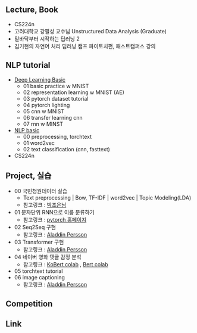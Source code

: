 ## Lecture, Book
- CS224n
- 고려대학교 강필성 교수님 Unstructured Data Analysis (Graduate)
- 밑바닥부터 시작하는 딥러닝 2
- 김기현의 자연어 처리 딥러닝 캠프 파이토치편, 패스트캠퍼스 강의

## NLP tutorial
- [Deep Learning Basic](/deep%20learning%20basic)
  - 01 basic practice w MNIST
  - 02 representation learning w MNIST (AE)
  - 03 pytorch dataset tutorial
  - 04 pytorch lighting
  - 05 cnn w MNIST
  - 06 transfer learning cnn
  - 07 rnn w MINST
- [NLP basic](/NLP%20basic)
  - 00 preprocessing, torchtext
  - 01 word2vec
  - 02 text classification (cnn, fasttext)
- CS224n

## Project, 실습
- 00 국민청원데이터 실습
    - Text preprocessing | Bow, TF-IDF | word2vec | Topic Modeling(LDA)
    - 참고링크 : [박조은님](https://github.com/corazzon)
- 01 문자단위 RNN으로 이름 분류하기 
    - 참고링크 : [pytorch 홈페이지](https://tutorials.pytorch.kr/intermediate/char_rnn_classification_tutorial.html)
- 02 Seq2Seq 구현
    - 참고링크 : [Aladdin Persson](https://www.youtube.com/channel/UCkzW5JSFwvKRjXABI-UTAkQ)
- 03 Transformer 구현 
    - 참고링크 : [Aladdin Persson](https://www.youtube.com/channel/UCkzW5JSFwvKRjXABI-UTAkQ)
- 04 네이버 영화 댓글 감정 분석 
    - 참고링크 : [KoBert colab](https://colab.research.google.com/github/SKTBrain/KoBERT/blob/master/scripts/NSMC/naver_review_classifications_pytorch_kobert.ipynb) , [Bert colab](https://colab.research.google.com/drive/1tIf0Ugdqg4qT7gcxia3tL7und64Rv1dP#scrollTo=DbsNMA8Idc3K)
- 05 torchtext tutorial 
- 06 image captioning 
    - 참고링크 : [Aladdin Persson](https://github.com/AladdinPerzon/Machine-Learning-Collection/tree/master/ML/Pytorch/more_advanced/image_captioning)

## Competition

## Link